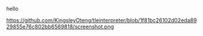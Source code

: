 hello

https://github.com/KingsleyOteng/tleinterpreter/blob/1f81bc26102d02eda8929855e76c802bb6569818/screenshot.png
